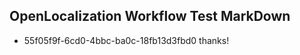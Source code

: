 ## OpenLocalization Workflow Test MarkDown
* 55f05f9f-6cd0-4bbc-ba0c-18fb13d3fbd0 thanks!

<!--HONumber=Aug16_HO2-->


